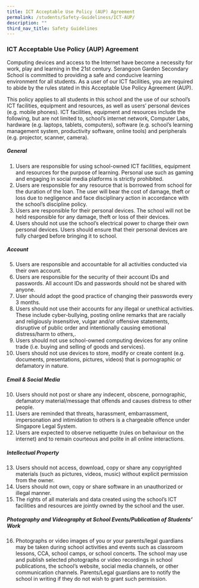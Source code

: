 ```yaml
---
title: ICT Acceptable Use Policy (AUP) Agreement
permalink: /students/Safety-Guideliness/ICT-AUP/
description: ""
third_nav_title: Safety Guidelines
---
```


### ICT Acceptable Use Policy (AUP) Agreement

Computing devices and access to the Internet have become a necessity for work, play and learning in the 21st century. Serangoon Garden Secondary School is committed to providing a safe and conducive learning environment for all students. As a user of our ICT facilities, you are required to abide by the rules stated in this Acceptable Use Policy Agreement (AUP).

This policy applies to all students in this school and the use of our school’s ICT facilities, equipment and resources, as well as users’ personal devices (e.g. mobile phones). ICT facilities, equipment and resources include the following, but are not limited to, school’s internet network, Computer Labs, hardware (e.g. laptops, tablets, computers), software (e.g. school’s learning management system, productivity software, online tools) and peripherals (e.g. projector, scanner, camera).

##### General

1.  Users are responsible for using school-owned ICT facilities, equipment and resources for the purpose of learning. Personal use such as gaming and engaging in social media platforms is strictly prohibited.
2.  Users are responsible for any resource that is borrowed from school for the duration of the loan. The user will bear the cost of damage, theft or loss due to negligence and face disciplinary action in accordance with the school’s discipline policy.
3.  Users are responsible for their personal devices. The school will not be held responsible for any damage, theft or loss of their devices.
4.  Users should not use the school’s electrical power to charge their own personal devices. Users should ensure that their personal devices are fully charged before bringing it to school.

##### Account

5.  Users are responsible and accountable for all activities conducted via their own account.
6.  Users are responsible for the security of their account IDs and passwords. All account IDs and passwords should not be shared with anyone.
7.  User should adopt the good practice of changing their passwords every 3 months.
8.  Users should not use their accounts for any illegal or unethical activities. These include cyber-bullying, posting online remarks that are racially and religiously insensitive, vulgar and/or offensive statements, disruptive of public order and intentionally causing emotional distress/harm to others,.
9.  Users should not use school-owned computing devices for any online trade (i.e. buying and selling of goods and services).
10.  Users should not use devices to store, modify or create content (e.g. documents, presentations, pictures, videos) that is pornographic or defamatory in nature.

##### Email & Social Media

10.  Users should not post or share any indecent, obscene, pornographic, defamatory material/message that offends and causes distress to other people.
11.  Users are reminded that threats, harassment, embarrassment, impersonation and intimidation to others is a chargeable offence under Singapore Legal System.
12.  Users are expected to observe netiquette (rules on behaviour on the internet) and to remain courteous and polite in all online interactions.

##### Intellectual Property

13.  Users should not access, download, copy or share any copyrighted materials (such as pictures, videos, music) without explicit permission from the owner.
14.  Users should not own, copy or share software in an unauthorized or illegal manner.
15.  The rights of all materials and data created using the school’s ICT facilities and resources are jointly owned by the school and the user.

##### Photography and Videography at School Events/Publication of Students’ Work

16.  Photographs or video images of you or your parents/legal guardians may be taken during school activities and events such as classroom lessons, CCA, school camps, or school concerts. The school may use and publish selected photographs or video recordings in school publications, the school’s website, social media channels, or other communication channels. Parents/Legal guardians are to notify the school in writing if they do not wish to grant such permission.